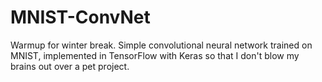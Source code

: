 # MNIST-ConvNet
Warmup for winter break. Simple convolutional neural network trained on MNIST, implemented in TensorFlow with Keras so that I don't blow my brains out over a pet project.
